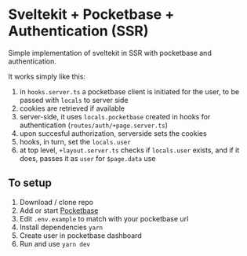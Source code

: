 # Sveltekit + Pocketbase + Authentication (SSR)

Simple implementation of sveltekit in SSR with pocketbase and authentication.

It works simply like this:

1. in `hooks.server.ts` a pocketbase client is initiated for the user, to be passed with `locals` to server side
2. cookies are retrieved if available
3. server-side, it uses `locals.pocketbase` created in hooks for authentication (`routes/auth/+page.server.ts`)
4. upon succesful authorization, serverside sets the cookies
5. hooks, in turn, set the `locals.user`
6. at top level, `+layout.server.ts` checks if `locals.user` exists, and if it does, passes it as `user` for `$page.data` use

## To setup

1. Download / clone repo
2. Add or start [Pocketbase](https://pocketbase.io/docs/)
3. Edit `.env.example` to match with your pocketbase url
4. Install dependencies `yarn`
5. Create user in pocketbase dashboard
6. Run and use `yarn dev`
